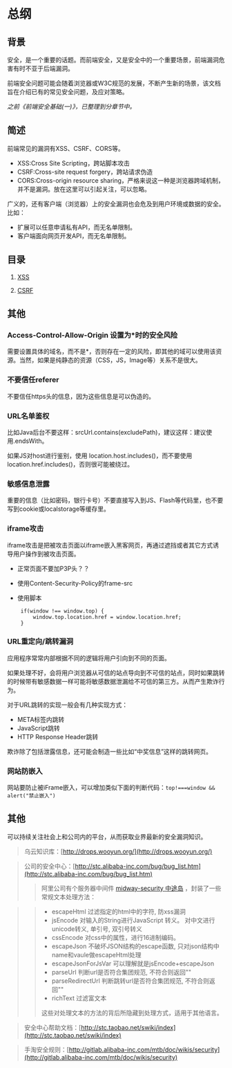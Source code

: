 # 总纲 #

## 背景 ##
安全，是一个重要的话题。而前端安全，又是安全中的一个重要场景，前端漏洞危害有时不亚于后端漏洞。

前端安全问题可能会随着浏览器或W3C规范的发展，不断产生新的场景，该文档旨在介绍已有的常见安全问题，及应对策略。

*之前《前端安全基础(一)》，已整理到分章节中。*

## 简述 ##

前端常见的漏洞有XSS、CSRF、CORS等。

 - XSS:Cross Site Scripting，跨站脚本攻击
 - CSRF:Cross-site request forgery，跨站请求伪造
 - CORS:Cross-origin resource sharing，严格来说这一种是浏览器跨域机制，并不是漏洞。放在这里可以引起关注，可以忽略。

广义的，还有客户端（浏览器）上的安全漏洞也会危及到用户环境或数据的安全。比如：
 - 扩展可以任意申请私有API，而无名单限制。
 - 客户端面向网页开发API，而无名单限制。


## 目录 ##

1. [XSS](xss.md "xss.md")

2. [CSRF](csrf.md "csrf.md")

## 其他 ##

### Access-Control-Allow-Origin 设置为*时的安全风险 ###

需要设置具体的域名，而不是*，否则存在一定的风险，即其他的域可以使用该资源。当然，如果是纯静态的资源（CSS，JS，Image等）关系不是很大。

### 不要信任referer ###
不要信任https头的信息，因为这些信息是可以伪造的。


### URL名单鉴权 ###
比如Java后台不要这样：srcUrl.contains(excludePath)，建议这样：建议使用.endsWith。

如果JS对host进行鉴别，使用 location.host.includes()，而不要使用location.href.includes()，否则很可能被绕过。

### 敏感信息泄露 ###
重要的信息（比如密码，银行卡号）不要直接写入到JS、Flash等代码里，也不要写到cookie或localstorage等缓存里。

### iframe攻击 ###

iframe攻击是把被攻击页面以iframe嵌入黑客网页，再通过遮挡或者其它方式诱导用户操作到被攻击页面。

 - 正常页面不要加P3P头？？
 - 使用Content-Security-Policy的frame-src
 - 使用脚本
  
		if(window !== window.top) {
	    	window.top.location.href = window.location.href;
		}

### URL重定向/跳转漏洞 ###

应用程序常常内部根据不同的逻辑将用户引向到不同的页面。

如果处理不好，会将用户浏览器从可信的站点导向到不可信的站点，同时如果跳转的时候带有敏感数据一样可能将敏感数据泄漏给不可信的第三方。从而产生欺诈行为。

对于URL跳转的实现一般会有几种实现方式：

- META标签内跳转
- JavaScript跳转
- HTTP Response Header跳转

欺诈除了包括泄露信息，还可能会制造一些比如“中奖信息”这样的跳转网页。

### 网站防嵌入 ###
网站要防止被iFrame嵌入，可以增加类似下面的判断代码：`top!===window && alert("禁止嵌入")`
 

## 其他 ##

可以持续关注社会上和公司内的平台，从而获取业界最新的安全漏洞知识。

> 乌云知识库：[http://drops.wooyun.org/](http://drops.wooyun.org/)

> 公司的安全中心：[http://stc.alibaba-inc.com/bug/bug_list.htm](http://stc.alibaba-inc.com/bug/bug_list.htm)
> > 阿里公司有个服务器中间件 [midway-security 中途岛](http://gitlab.alibaba-inc.com/midway-gallery/midway-security/tree/master#midway "http://gitlab.alibaba-inc.com/midway-gallery/midway-security/tree/master#midway") ，封装了一些常规文本处理方法：

> > - escapeHtml 过滤指定的html中的字符, 防xss漏洞
> > - jsEncode 对输入的String进行JavaScript 转义。 对中文进行unicode转义, 单引号, 双引号转义
> > - cssEncode 对css中的属性，进行16进制编码。
> >	- escapeJson 不破坏JSON结构的escape函数, 只对json结构中name和vaule做escapeHtml处理
> > - escapeJsonForJsVar 可以理解就是jsEncode+escapeJson
> > - parseUrl 判断url是否符合集团规范, 不符合则返回""
> > - parseRedirectUrl 判断跳转url是否符合集团规范, 不符合则返回""
> > - richText 过滤富文本
> > 
> > 这些对处理文本的方法的背后所隐藏到处理方式，适用于其他语言。

> 安全中心帮助文档：[http://stc.taobao.net/swiki/index](http://stc.taobao.net/swiki/index)

> 手淘安全规则：[http://gitlab.alibaba-inc.com/mtb/doc/wikis/security](http://gitlab.alibaba-inc.com/mtb/doc/wikis/security)

